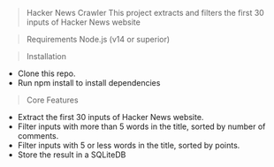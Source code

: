 >Hacker News Crawler
This project extracts and filters the first 30 inputs of Hacker News website

>Requirements
Node.js (v14 or superior)

>Installation
- Clone this repo.
- Run npm install to install dependencies


>Core Features
- Extract the first 30 inputs of Hacker News website.
- Filter inputs with more than 5 words in the title, sorted by number of comments.
- Filter inputs with 5 or less words in the title, sorted by points.
- Store the result in a SQLiteDB